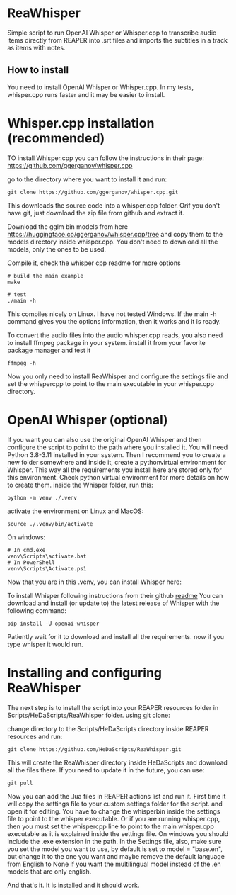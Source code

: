 # ReaWhisper

Simple script to run OpenAI Whisper or Whisper.cpp to transcribe audio items directly from REAPER into .srt files and imports the subtitles in a track as items with notes. 

## How to install
You need to install OpenAI Whisper or Whisper.cpp. In my tests, whisper.cpp runs faster and it may be easier to install.

# Whisper.cpp installation (recommended)
TO install Whisper.cpp you can follow the instructions in their page: 
https://github.com/ggerganov/whisper.cpp

go to the directory where you want to install it and run:
    
    git clone https://github.com/ggerganov/whisper.cpp.git

This downloads the source code into a whisper.cpp folder. Orif you don't have git, just download the zip file from github and extract it.

Download the gglm bin models from here https://huggingface.co/ggerganov/whisper.cpp/tree
and copy them to the models directory inside whisper.cpp.  You don't need to download all the models, only the ones to be used.

Compile it, check the whisper cpp readme for more options

    # build the main example
    make

    # test
    ./main -h

This compiles nicely on Linux. I have not tested Windows.
If the main -h command gives you the options information, then it works and it is ready.

To convert the audio files into the audio whisper.cpp reads, you also need to install ffmpeg package in your system. install it from your favorite package manager and test it

    ffmpeg -h 

Now you only need to install ReaWhisper and configure the settings file and set the whispercpp to point to the main executable in your whisper.cpp directory.

# OpenAI Whisper (optional)
If you want you can also use the original OpenAI Whisper and then configure the script to point to the path where you installed it. 
You will need Python 3.8-3.11 installed in your system.
Then I recommend you to create a new folder somewhere and inside it, create a pythonvirtual environment for Whisper. This way all the requirements you install here are stored only for this environment. Check python virtual environment for more details on how to create them.
inside the Whisper folder, run this:
    
    python -m venv ./.venv

activate the environment on Linux and MacOS:

    source ./.venv/bin/activate

On windows:

    # In cmd.exe
    venv\Scripts\activate.bat
    # In PowerShell
    venv\Scripts\Activate.ps1

Now that you are in this .venv, you can install Whisper here:

To install Whisper following instructions from their github [readme](https://github.com/openai/whisper/blob/main/README.md)
You can download and install (or update to) the latest release of Whisper with the following command:

    pip install -U openai-whisper

Patiently wait for it to download and install all the requirements. 
now if you type whisper it would run. 


# Installing and configuring ReaWhisper

The next step is to install the script into your REAPER resources folder in Scripts/HeDaScripts/ReaWhisper folder. using git clone:

change directory to the Scripts/HeDaScripts directory inside REAPER resources
and run:

    git clone https://github.com/HeDaScripts/ReaWhisper.git

This will create the ReaWhisper directory inside HeDaScripts and download all the files there. 
If you need to update it in the future, you can use:

    git pull

Now you can add the .lua files in REAPER actions list and run it. First time it will copy the settings file to your custom settings folder for the script. and open it for editing. You have to change the whisperbin inside the settings file to point to the whisper executable. Or if you are running whisper.cpp, then you must set the whispercpp line to point to the main whisper.cpp executable as it is explained inside the settings file. On windows you should include the .exe extension in the path. 
In the Settings file, also, make sure you set the model you want to use, by default is set to model = "base.en", but change it to the one you want and maybe remove the default language from English to None if you want the multilingual model instead of the .en models that are only english.

And that's it. It is installed and it should work.
